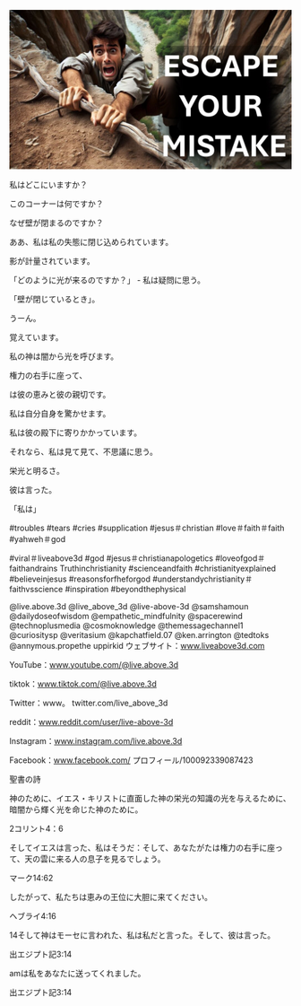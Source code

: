![Video cover image](../cover.jpeg "cover-photo")

私はどこにいますか？

このコーナーは何ですか？

なぜ壁が閉まるのですか？

ああ、私は私の失態に閉じ込められています。

影が計量されています。

「どのように光が来るのですか？」 - 私は疑問に思う。

「壁が閉じているとき」。

うーん。

覚えています。

私の神は闇から光を呼びます。

権力の右手に座って、

は彼の恵みと彼の親切です。

私は自分自身を驚かせます。

私は彼の殿下に寄りかかっています。

それなら、私は見て見て、不思議に思う。

栄光と明るさ。

彼は言った。

「私は」


#troubles #tears #cries #supplication #jesus＃christian #love＃faith＃faith #yahweh＃god

#viral＃liveabove3d #god #jesus＃christianapologetics #loveofgod＃faithandrains Truthinchristianity #scienceandfaith #christianityexplained #believeinjesus #reasonsforfheforgod #understandychristianity＃faithvsscience #inspiration #beyondthephysical

@live.above.3d @live_above_3d @live-above-3d @samshamoun @dailydoseofwisdom @empathetic_mindfulnity @spacerewind @technoplusmedia @cosmoknowledge @themessagechannel1 @curiositysp @veritasium @kapchatfield.07 @ken.arrington @tedtoks @annymous.propethe uppirkid ウェブサイト：www.liveabove3d.com


YouTube：www.youtube.com/@live.above.3d

tiktok：www.tiktok.com/@live.above.3d

Twitter：www。 twitter.com/live_above_3d

reddit：www.reddit.com/user/live-above-3d

Instagram：www.instagram.com/live.above.3d

Facebook：www.facebook.com/ プロフィール/100092339087423

聖書の詩

神のために、イエス・キリストに直面した神の栄光の知識の光を与えるために、暗闇から輝く光を命じた神のために。


2コリント4：6

そしてイエスは言った、私はそうだ：そして、あなたがたは権力の右手に座って、天の雲に来る人の息子を見るでしょう。

マーク14:62

したがって、私たちは恵みの王位に大胆に来てください。

ヘブライ4:16

14そして神はモーセに言われた、私は私だと言った。そして、彼は言った。

出エジプト記3:14

amは私をあなたに送ってくれました。

出エジプト記3:14
